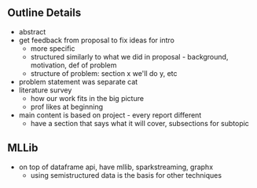 ## Outline Details
- abstract
- get feedback from proposal to fix ideas for intro
	- more specific
	- structured similarly to what we did in proposal - background, motivation, def of problem
	- structure of problem: section x we'll do y, etc
- problem statement was separate cat
- literature survey
	- how our work fits in the big picture
	- prof likes at beginning
- main content is based on project - every report different
	- have a section that says what it will cover, subsections for subtopic

## MLLib
- on top of dataframe api, have mllib, sparkstreaming, graphx
	- using semistructured data is the basis for other techniques